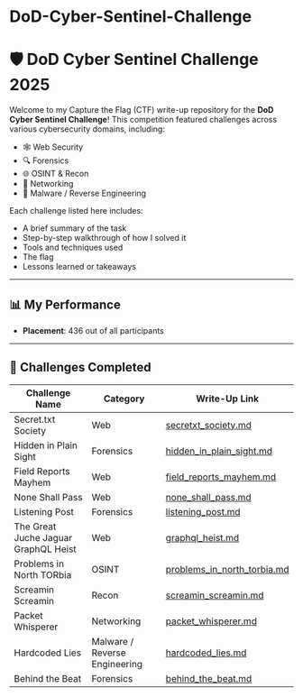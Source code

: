 # DoD-Cyber-Sentinel-Challenge
# 🛡️ DoD Cyber Sentinel Challenge 2025

Welcome to my Capture the Flag (CTF) write-up repository for the **DoD Cyber Sentinel Challenge**! This competition featured challenges across various cybersecurity domains, including:

- 🕸️ Web Security  
- 🔍 Forensics  
- 🌐 OSINT & Recon  
- 📡 Networking  
- 🧬 Malware / Reverse Engineering  

Each challenge listed here includes:
- A brief summary of the task  
- Step-by-step walkthrough of how I solved it  
- Tools and techniques used  
- The flag 
- Lessons learned or takeaways  

---

## 📊 My Performance

- **Placement**: 436 out of all participants  

---

## 📂 Challenges Completed

| Challenge Name                       |         Category              |              Write-Up Link                                |
|--------------------------------------|-------------------------------|-----------------------------------------------------------|
| Secret.txt Society                   | Web                           | [secretxt_society.md](secretxt_society.md)                |
| Hidden in Plain Sight                | Forensics                     | [hidden_in_plain_sight.md](hidden_in_plain_sight.md)      |
| Field Reports Mayhem                 | Web                           | [field_reports_mayhem.md](field_reports_mayhem.md)        |
| None Shall Pass                      | Web                           | [none_shall_pass.md](none_shall_pass.md)                  |
| Listening Post                       | Forensics                     | [listening_post.md](listening_post.md)                    |
| The Great Juche Jaguar GraphQL Heist | Web                           | [graphql_heist.md](graphql_heist.md)                      |
| Problems in North TORbia             | OSINT                         | [problems_in_north_torbia.md](problems_in_north_torbia.md)|
| Screamin Screamin                    | Recon                         | [screamin_screamin.md](screamin_screamin.md)              |
| Packet Whisperer                     | Networking                    | [packet_whisperer.md](packet_whisperer.md)                |
| Hardcoded Lies                       | Malware / Reverse Engineering | [hardcoded_lies.md](hardcoded_lies.md)                    |
| Behind the Beat                      | Forensics                     | [behind_the_beat.md](behind_the_beat.md)                  |


















